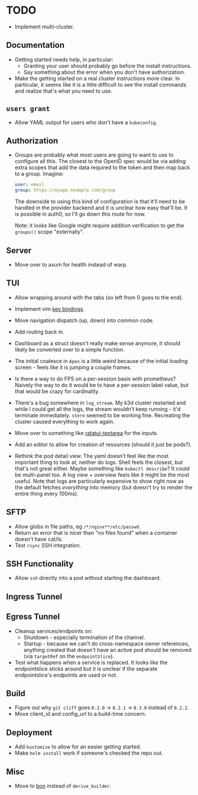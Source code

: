 # TODO

- Implement multi-cluster.

## Documentation

- Getting started needs help, in particular:
  - Granting your user should probably go before the install instructions.
  - Say something about the error when you don't have authorization.
- Make the getting started on a real cluster instructions more clear. In
  particular, it seems like it is a little difficult to see the install commands
  and realize that's what you need to use.

## `users grant`

- Allow YAML output for users who don't have a `kubeconfig`.

## Authorization

- Groups are probably what most users are going to want to use to configure all
  this. The closest to the OpenID spec would be via adding extra scopes that add
  the data required to the token and then map back to a group. Imagine:

  ```yaml
  user: email
  group: https://myapp.example.com/group
  ```

  The downside to using this kind of configuration is that it'll need to be
  handled in the provider backend and it is unclear how easy that'll be. It is
  possible in auth0, so I'll go down this route for now.

  Note: it looks like Google might require addition verification to get the
  `groups()` scope "externally".

## Server

- Move over to axum for health instead of warp.

## TUI

- Allow wrapping around with the tabs (so left from 0 goes to the end).

- Implement vim [key bindings](https://vim.rtorr.com).

- Move navigation dispatch (up, down) into common code.

- Add routing back in.

- Dashboard as a struct doesn't really make sense anymore, it should likely be
  converted over to a simple function.

- The initial coalesce in `Apex` is a little weird because of the initial
  loading screen - feels like it is jumping a couple frames.

- Is there a way to do FPS on a per-session basis with prometheus? Naively the
  way to do it would be to have a per-session label value, but that would be
  crazy for cardinality.

- There's a bug somewhere in `log_stream`. My k3d cluster restarted and while I
  could get all the logs, the stream wouldn't keep running - it'd terminate
  immediately. `stern` seemed to be working fine. Recreating the cluster caused
  everything to work again.

- Move over to something like
  [ratatui-textarea](https://github.com/rhysd/tui-textarea) for the inputs.

- Add an editor to allow for creation of resources (should it just be pods?).

- Rethink the pod detail view. The yaml doesn't feel like the most important
  thing to look at, neither do logs. Shell feels the closest, but that's not
  great either. Maybe something like `kubectl describe`? It could be multi-panel
  too. A log view + overview feels like it might be the most useful. Note that
  logs are particularly expensive to show right now as the default fetches
  _everything_ into memory (but doesn't try to render the entire thing every
  100ms).

## SFTP

- Allow globs in file paths, eg `/*/nginx**/etc/passwd`.
- Return an error that is nicer than "no files found" when a container doesn't
  have cat/ls.
- Test `rsync` SSH integration.

## SSH Functionality

- Allow `ssh` directly into a pod without starting the dashboard.

## Ingress Tunnel

## Egress Tunnel

- Cleanup services/endpoints on:
  - Shutdown - especially termination of the channel.
  - Startup - because we can't do cross-namespace owner references, anything
    created that doesn't have an active pod should be removed (via `targetRef`
    on the `endpointSlice`).
- Test what happens when a service is replaced. It looks like the endpointslice
  sticks around but it is unclear if the separate endpointslice's endpoints are
  used or not.

## Build

- Figure out why `git cliff` goes `0.2.0` -> `0.2.1` -> `0.3.0` instead of
  `0.2.2`.
- Move client_id and config_url to a build-time concern.

## Deployment

- Add `kustomize` to allow for an easier getting started.
- Make `helm install` work if someone's checked the repo out.

## Misc

- Move to [bon](https://docs.rs/bon/latest/bon/) instead of `derive_builder`.

